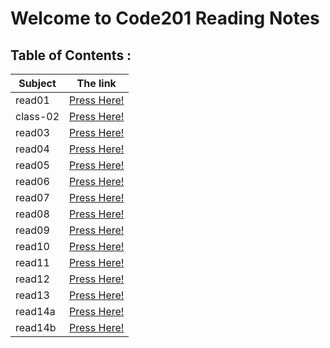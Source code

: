 # Welcome to Code201 Reading Notes

## Table of Contents :

| Subject | The link |
| --- | --- |
| read01 | [Press Here!](https://ahmedzatar.github.io/reading-notes/201/read01) |
| class-02 | [Press Here!](https://ahmedzatar.github.io/reading-notes/201/class-02) |
| read03 | [Press Here!](https://ahmedzatar.github.io/reading-notes/201/read03) |
| read04 | [Press Here!](https://ahmedzatar.github.io/reading-notes/201/read04) |
| read05 | [Press Here!](https://ahmedzatar.github.io/reading-notes/201/read05) |
| read06 | [Press Here!](https://ahmedzatar.github.io/reading-notes/201/read06) |
| read07 | [Press Here!](https://ahmedzatar.github.io/reading-notes/201/read07) |
| read08 | [Press Here!](https://ahmedzatar.github.io/reading-notes/201/read08) |
| read09 | [Press Here!](https://ahmedzatar.github.io/reading-notes/201/read09) |
| read10 | [Press Here!](https://ahmedzatar.github.io/reading-notes/201/read10) |
| read11 | [Press Here!](https://ahmedzatar.github.io/reading-notes/201/read11) |
| read12 | [Press Here!](https://ahmedzatar.github.io/reading-notes/201/read12) |
| read13 | [Press Here!](https://ahmedzatar.github.io/reading-notes/201/read13) |
| read14a | [Press Here!](https://ahmedzatar.github.io/reading-notes/201/read14a) |
| read14b | [Press Here!](https://ahmedzatar.github.io/reading-notes/201/read14b) |
